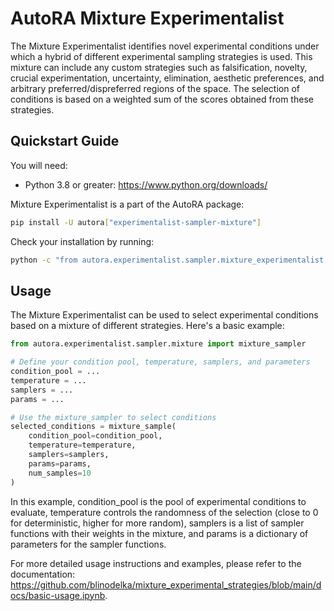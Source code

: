 # AutoRA Mixture Experimentalist

The Mixture Experimentalist identifies novel experimental conditions under which a hybrid of different experimental sampling strategies is used. 
This mixture can include any custom strategies such as falsification, novelty, crucial experimentation, uncertainty, elimination, aesthetic preferences, and arbitrary preferred/dispreferred regions of the space. The selection of conditions is based on a weighted sum of the scores obtained from these strategies.
 

## Quickstart Guide

You will need:

- Python 3.8 or greater: https://www.python.org/downloads/

Mixture Experimentalist is a part of the AutoRA package:

```bash
pip install -U autora["experimentalist-sampler-mixture"]
```

Check your installation by running:

```bash
python -c "from autora.experimentalist.sampler.mixture_experimentalist import mixture_sample"
```

## Usage

The Mixture Experimentalist can be used to select experimental conditions based on a mixture of different strategies. Here's a basic example:

```python
from autora.experimentalist.sampler.mixture import mixture_sampler

# Define your condition pool, temperature, samplers, and parameters
condition_pool = ...
temperature = ...
samplers = ...
params = ...

# Use the mixture_sampler to select conditions
selected_conditions = mixture_sample(
    condition_pool=condition_pool,
    temperature=temperature,
    samplers=samplers,
    params=params,
    num_samples=10
)
```
In this example, condition_pool is the pool of experimental conditions to evaluate, temperature controls the randomness of the selection (close to 0 for deterministic, higher for more random), samplers is a list of sampler functions with their weights in the mixture, and params is a dictionary of parameters for the sampler functions.

For more detailed usage instructions and examples, please refer to the documentation: https://github.com/blinodelka/mixture_experimental_strategies/blob/main/docs/basic-usage.ipynb.



